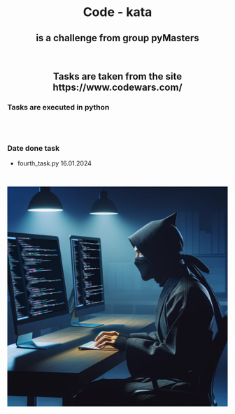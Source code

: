 <h1 align="center">  Code - kata </h1> 
<h2 align="center">is a challenge from group pyMasters</h2>
<br>

<h2 align="center">Tasks are taken from the site https://www.codewars.com/</h2>

### Tasks are executed in python
<br><br>
### Date done task

- fourth_task.py 16.01.2024

<br>

![image description](image/code-kata.png)
